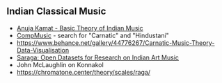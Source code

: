 Indian Classical Music
---

- [Anuja Kamat - Basic Theory of Indian Music](https://www.youtube.com/playlist?list=PLRKReciB2B9fUOgMx-dasWqAm-Y9Y5SLq)
- [CompMusic](https://compmusic.upf.edu/publications) - search for "Carnatic" and "Hindustani"
- https://www.behance.net/gallery/44776267/Carnatic-Music-Theory-Data-Visualisation
- [Saraga: Open Datasets for Research on Indian Art Music](https://emusicology.org/index.php/EMR/article/view/7641/6263)
- John McLaughlin on Konnakol
- https://chromatone.center/theory/scales/raga/
